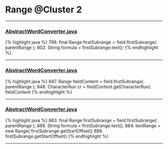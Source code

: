 # Range @Cluster 2

***

### [AbstractWordConverter.java](https://searchcode.com/codesearch/view/97383976/)
{% highlight java %}
799. final Range firstSubrange = field.firstSubrange( parentRange );
802.     String formula = firstSubrange.text();
{% endhighlight %}

***

### [AbstractWordConverter.java](https://searchcode.com/codesearch/view/97383976/)
{% highlight java %}
847. Range fieldContent = field.firstSubrange( parentRange );
848. CharacterRun cr = fieldContent.getCharacterRun( fieldContent
{% endhighlight %}

***

### [AbstractWordConverter.java](https://searchcode.com/codesearch/view/97383976/)
{% highlight java %}
863. final Range firstSubrange = field.firstSubrange( parentRange );
866.     String formula = firstSubrange.text();
884.             textRange = new Range( firstSubrange.getStartOffset()
886.                     firstSubrange.getStartOffset()
{% endhighlight %}

***

